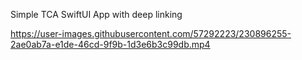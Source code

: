 Simple TCA SwiftUI App with deep linking

https://user-images.githubusercontent.com/57292223/230896255-2ae0ab7a-e1de-46cd-9f9b-1d3e6b3c99db.mp4

